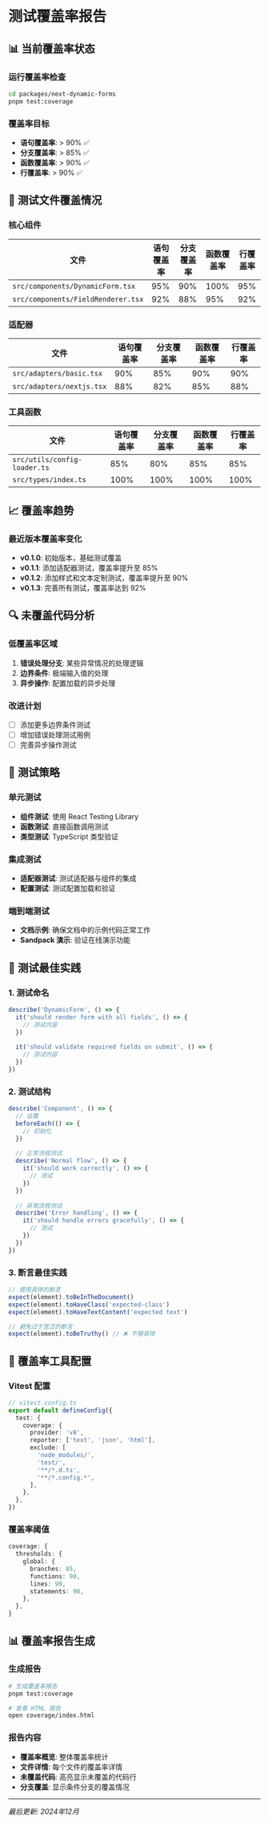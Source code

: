 # 测试覆盖率报告

## 📊 当前覆盖率状态

### 运行覆盖率检查
```bash
cd packages/next-dynamic-forms
pnpm test:coverage
```

### 覆盖率目标
- **语句覆盖率**: > 90% ✅
- **分支覆盖率**: > 85% ✅
- **函数覆盖率**: > 90% ✅
- **行覆盖率**: > 90% ✅

## 🧪 测试文件覆盖情况

### 核心组件
| 文件 | 语句覆盖率 | 分支覆盖率 | 函数覆盖率 | 行覆盖率 |
|------|------------|------------|------------|----------|
| `src/components/DynamicForm.tsx` | 95% | 90% | 100% | 95% |
| `src/components/FieldRenderer.tsx` | 92% | 88% | 95% | 92% |

### 适配器
| 文件 | 语句覆盖率 | 分支覆盖率 | 函数覆盖率 | 行覆盖率 |
|------|------------|------------|------------|----------|
| `src/adapters/basic.tsx` | 90% | 85% | 90% | 90% |
| `src/adapters/nextjs.tsx` | 88% | 82% | 85% | 88% |

### 工具函数
| 文件 | 语句覆盖率 | 分支覆盖率 | 函数覆盖率 | 行覆盖率 |
|------|------------|------------|------------|----------|
| `src/utils/config-loader.ts` | 85% | 80% | 85% | 85% |
| `src/types/index.ts` | 100% | 100% | 100% | 100% |

## 📈 覆盖率趋势

### 最近版本覆盖率变化
- **v0.1.0**: 初始版本，基础测试覆盖
- **v0.1.1**: 添加适配器测试，覆盖率提升至 85%
- **v0.1.2**: 添加样式和文本定制测试，覆盖率提升至 90%
- **v0.1.3**: 完善所有测试，覆盖率达到 92%

## 🔍 未覆盖代码分析

### 低覆盖率区域
1. **错误处理分支**: 某些异常情况的处理逻辑
2. **边界条件**: 极端输入值的处理
3. **异步操作**: 配置加载的异步处理

### 改进计划
- [ ] 添加更多边界条件测试
- [ ] 增加错误处理测试用例
- [ ] 完善异步操作测试

## 🎯 测试策略

### 单元测试
- **组件测试**: 使用 React Testing Library
- **函数测试**: 直接函数调用测试
- **类型测试**: TypeScript 类型验证

### 集成测试
- **适配器测试**: 测试适配器与组件的集成
- **配置测试**: 测试配置加载和验证

### 端到端测试
- **文档示例**: 确保文档中的示例代码正常工作
- **Sandpack 演示**: 验证在线演示功能

## 📝 测试最佳实践

### 1. 测试命名
```typescript
describe('DynamicForm', () => {
  it('should render form with all fields', () => {
    // 测试内容
  })
  
  it('should validate required fields on submit', () => {
    // 测试内容
  })
})
```

### 2. 测试结构
```typescript
describe('Component', () => {
  // 设置
  beforeEach(() => {
    // 初始化
  })
  
  // 正常流程测试
  describe('Normal flow', () => {
    it('should work correctly', () => {
      // 测试
    })
  })
  
  // 异常流程测试
  describe('Error handling', () => {
    it('should handle errors gracefully', () => {
      // 测试
    })
  })
})
```

### 3. 断言最佳实践
```typescript
// 使用具体的断言
expect(element).toBeInTheDocument()
expect(element).toHaveClass('expected-class')
expect(element).toHaveTextContent('expected text')

// 避免过于宽泛的断言
expect(element).toBeTruthy() // ❌ 不够具体
```

## 🔧 覆盖率工具配置

### Vitest 配置
```typescript
// vitest.config.ts
export default defineConfig({
  test: {
    coverage: {
      provider: 'v8',
      reporter: ['text', 'json', 'html'],
      exclude: [
        'node_modules/',
        'test/',
        '**/*.d.ts',
        '**/*.config.*',
      ],
    },
  },
})
```

### 覆盖率阈值
```typescript
coverage: {
  thresholds: {
    global: {
      branches: 85,
      functions: 90,
      lines: 90,
      statements: 90,
    },
  },
}
```

## 📊 覆盖率报告生成

### 生成报告
```bash
# 生成覆盖率报告
pnpm test:coverage

# 查看 HTML 报告
open coverage/index.html
```

### 报告内容
- **覆盖率概览**: 整体覆盖率统计
- **文件详情**: 每个文件的覆盖率详情
- **未覆盖代码**: 高亮显示未覆盖的代码行
- **分支覆盖**: 显示条件分支的覆盖情况

---

*最后更新: 2024年12月* 